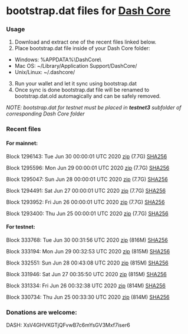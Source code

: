 # bootstrap.dat files for [Dash Core](https://github.com/dashpay/dash)

### Usage

1. Download and extract one of the recent files linked below.
2. Place bootstrap.dat file inside of your Dash Core folder:
 - Windows: %APPDATA%\DashCore\
 - Mac OS: ~/Library/Application Support/DashCore/
 - Unix/Linux: ~/.dashcore/
3. Run your wallet and let it sync using bootstrap.dat
4. Once sync is done bootstrap.dat file will be renamed to bootstrap.dat.old automagically and can be safely removed.

_NOTE: bootstrap.dat for testnet must be placed in **testnet3** subfolder of corresponding Dash Core folder_

### Recent files

#### For mainnet:

Block 1296143: Tue Jun 30 00:00:01 UTC 2020 [zip](https://dash-bootstrap.ams3.digitaloceanspaces.com/mainnet/2020-06-30/bootstrap.dat.zip) (7.7G) [SHA256](https://dash-bootstrap.ams3.digitaloceanspaces.com/mainnet/2020-06-30/sha256.txt)

Block 1295596: Mon Jun 29 00:00:01 UTC 2020 [zip](https://dash-bootstrap.ams3.digitaloceanspaces.com/mainnet/2020-06-29/bootstrap.dat.zip) (7.7G) [SHA256](https://dash-bootstrap.ams3.digitaloceanspaces.com/mainnet/2020-06-29/sha256.txt)

Block 1295047: Sun Jun 28 00:00:01 UTC 2020 [zip](https://dash-bootstrap.ams3.digitaloceanspaces.com/mainnet/2020-06-28/bootstrap.dat.zip) (7.7G) [SHA256](https://dash-bootstrap.ams3.digitaloceanspaces.com/mainnet/2020-06-28/sha256.txt)

Block 1294491: Sat Jun 27 00:00:01 UTC 2020 [zip](https://dash-bootstrap.ams3.digitaloceanspaces.com/mainnet/2020-06-27/bootstrap.dat.zip) (7.7G) [SHA256](https://dash-bootstrap.ams3.digitaloceanspaces.com/mainnet/2020-06-27/sha256.txt)

Block 1293952: Fri Jun 26 00:00:01 UTC 2020 [zip](https://dash-bootstrap.ams3.digitaloceanspaces.com/mainnet/2020-06-26/bootstrap.dat.zip) (7.7G) [SHA256](https://dash-bootstrap.ams3.digitaloceanspaces.com/mainnet/2020-06-26/sha256.txt)

Block 1293400: Thu Jun 25 00:00:01 UTC 2020 [zip](https://dash-bootstrap.ams3.digitaloceanspaces.com/mainnet/2020-06-25/bootstrap.dat.zip) (7.7G) [SHA256](https://dash-bootstrap.ams3.digitaloceanspaces.com/mainnet/2020-06-25/sha256.txt)


#### For testnet:

Block 333768: Tue Jun 30 00:31:56 UTC 2020 [zip](https://dash-bootstrap.ams3.digitaloceanspaces.com/testnet/2020-06-30/bootstrap.dat.zip) (816M) [SHA256](https://dash-bootstrap.ams3.digitaloceanspaces.com/testnet/2020-06-30/sha256.txt)

Block 333194: Mon Jun 29 00:32:53 UTC 2020 [zip](https://dash-bootstrap.ams3.digitaloceanspaces.com/testnet/2020-06-29/bootstrap.dat.zip) (815M) [SHA256](https://dash-bootstrap.ams3.digitaloceanspaces.com/testnet/2020-06-29/sha256.txt)

Block 332551: Sun Jun 28 00:43:08 UTC 2020 [zip](https://dash-bootstrap.ams3.digitaloceanspaces.com/testnet/2020-06-28/bootstrap.dat.zip) (815M) [SHA256](https://dash-bootstrap.ams3.digitaloceanspaces.com/testnet/2020-06-28/sha256.txt)

Block 331946: Sat Jun 27 00:35:50 UTC 2020 [zip](https://dash-bootstrap.ams3.digitaloceanspaces.com/testnet/2020-06-27/bootstrap.dat.zip) (815M) [SHA256](https://dash-bootstrap.ams3.digitaloceanspaces.com/testnet/2020-06-27/sha256.txt)

Block 331334: Fri Jun 26 00:32:38 UTC 2020 [zip](https://dash-bootstrap.ams3.digitaloceanspaces.com/testnet/2020-06-26/bootstrap.dat.zip) (814M) [SHA256](https://dash-bootstrap.ams3.digitaloceanspaces.com/testnet/2020-06-26/sha256.txt)

Block 330734: Thu Jun 25 00:33:30 UTC 2020 [zip](https://dash-bootstrap.ams3.digitaloceanspaces.com/testnet/2020-06-25/bootstrap.dat.zip) (814M) [SHA256](https://dash-bootstrap.ams3.digitaloceanspaces.com/testnet/2020-06-25/sha256.txt)


### Donations are welcome:

DASH: XsV4GHVKGTjQFvwB7c6mYsGV3Mxf7iser6
